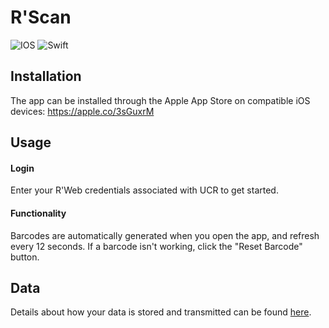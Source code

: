 # R'Scan
![IOS](https://img.shields.io/badge/iOS-000000?style=for-the-badge&logo=ios&logoColor=white) ![Swift](https://img.shields.io/badge/swift-F54A2A?style=for-the-badge&logo=swift&logoColor=white)

## Installation

The app can be installed through the Apple App Store on compatible iOS devices: https://apple.co/3sGuxrM

## Usage

#### Login
Enter your R'Web credentials associated with UCR to get started.

#### Functionality
Barcodes are automatically generated when you open the app, and refresh every 12 seconds. If a barcode isn't working, click the "Reset Barcode" button.

## Data
Details about how your data is stored and transmitted can be found [here](https://kozzza.github.io/rscan.github.io/).
